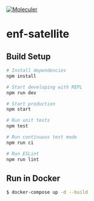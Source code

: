 [![Moleculer](https://img.shields.io/badge/Powered%20by-Moleculer-green.svg?colorB=0e83cd)](https://moleculer.services)

# enf-satellite

## Build Setup

``` bash
# Install dependencies
npm install

# Start developing with REPL
npm run dev

# Start production
npm start

# Run unit tests
npm test

# Run continuous test mode
npm run ci

# Run ESLint
npm run lint
```

## Run in Docker

```bash
$ docker-compose up -d --build
```
